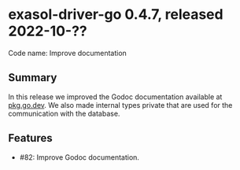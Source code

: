 # exasol-driver-go 0.4.7, released 2022-10-??

Code name: Improve documentation

## Summary

In this release we improved the Godoc documentation available at [pkg.go.dev](https://pkg.go.dev/github.com/exasol/exasol-driver-go). We also made internal types private that are used for the communication with the database.

## Features

* #82: Improve Godoc documentation.
